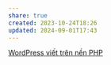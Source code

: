 ```yaml
---
share: true
created: 2023-10-24T18:26
updated: 2024-09-01T17:43
---
```

[WordPress viết trên nền PHP](./WordPress%20vi%E1%BA%BFt%20tr%C3%AAn%20n%E1%BB%81n%20PHP.md) 
